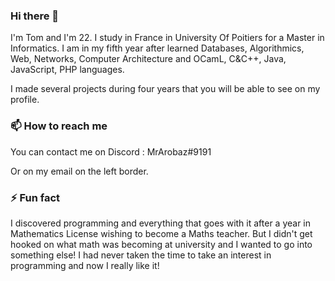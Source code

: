### Hi there 👋

I'm Tom and I'm 22.
I study in France in University Of Poitiers for a Master in Informatics.
I am in my fifth year after learned Databases, Algorithmics, Web, Networks, Computer Architecture and OCamL, C&C++, Java, JavaScript, PHP languages.

I made several projects during four years that you will be able to see on my profile.

### 📫 How to reach me

You can contact me on Discord : MrArobaz#9191

Or on my email on the left border.

### ⚡ Fun fact

I discovered programming and everything that goes with it after a year in Mathematics License wishing to become a Maths teacher.
But I didn't get hooked on what math was becoming at university and I wanted to go into something else!
I had never taken the time to take an interest in programming and now I really like it!
